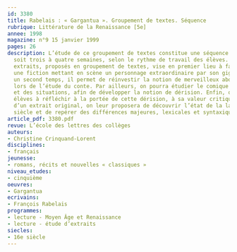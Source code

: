 ```yaml
---
id: 3380
title: Rabelais : « Gargantua ». Groupement de textes. Séquence
rubrique: Littérature de la Renaissance [5e]
annee: 1998
magazine: n°9 15 janvier 1999
pages: 26
description: L’étude de ce groupement de textes constitue une séquence de huit séances,
  soit trois à quatre semaines, selon le rythme de travail des élèves. Le choix des
  extraits, proposés en groupement de textes, vise en premier lieu à faire découvrir
  une fiction mettant en scène un personnage extraordinaire par son gigantisme. Dans
  un second temps, il permet de réinvestir la notion de merveilleux abordée en sixième
  lors de l’étude du conte. Par ailleurs, on pourra étudier le comique issu du langage
  et des situations, afin de développer la notion de dérision. Enfin, on amènera les
  élèves à réfléchir à la portée de cette dérision, à sa valeur critique. Par l’observation
  d’un extrait original, on leur proposera de découvrir l’état de la langue du XVIe
  siècle et de repérer des différences majeures, lexicales et syntaxiques.
article_pdf: 3380.pdf
revue: L’école des lettres des collèges
auteurs:
- Christine Crinquand-Lorent
disciplines:
- français
jeunesse:
- romans, récits et nouvelles « classiques »
niveau_etudes:
- cinquième
oeuvres:
- Gargantua
ecrivains:
- François Rabelais
programmes:
- lecture - Moyen Âge et Renaissance
- lecture - étude d’extraits
siecles:
- 16e siècle
---
```

